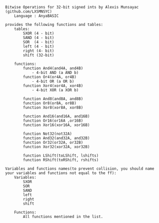 
	Bitwise Operations for 32-bit signed ints by Alexis Munsayac (github.com/LXSMNSYC)
		Language : AnyaBASIC

	provides the following functions and tables:
		tables:
			SXOR (4 - bit)
			SAND (4 - bit)
			SOR  (4 - bit)
			left (4 - bit)
			right (4- bit)
			shift (32-bit)

		functions:
			function And4(and4A, and4B)
				- 4-bit AND (a AND b)
			function Or4(or4A, or4B)
				- 4-bit OR (a OR b)
			function Xor4(xor4A, xor4B)
				- 4-bit XOR (a XOR b)

			function And8(and8A, and8B)
			function Or8(or8A, or8B)
			function Xor8(xor8A, xor8B)

			function And16(and16A, and16B)
			function Or16(or16A ,or16B)
			function Xor16(xor16A, xor16B)

			function Not32(not32A)
			function And32(and32A, and32B)
			function Or32(or32A, or32B)
			function Xor32(xor32A, xor32B)

			function LShift(toLShift, lshifts)
			function RShift(toRShift, rshifts)

	Variables and functions names(to prevent collision, you should name your variables and functions not equal to the ff):
		Variables:
			SXOR
			SOR
			SAND
			left
			right
			shift
			
		Functions:
			All functions mentioned in the list.
